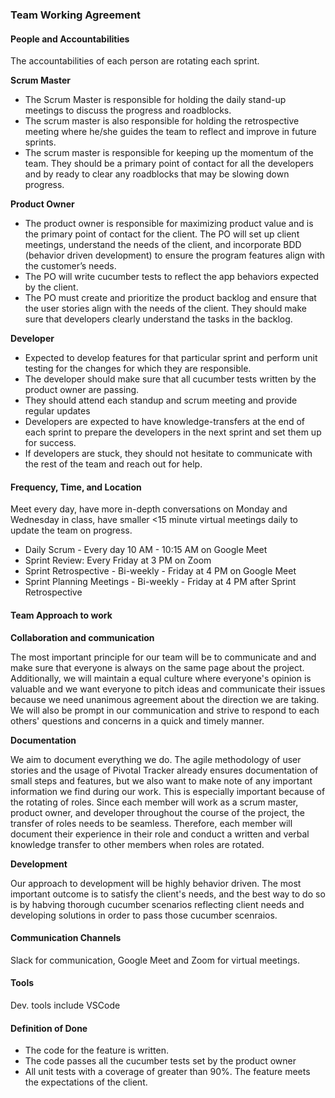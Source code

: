 ### Team Working Agreement

#### People and Accountabilities
The accountabilities of each person are rotating each sprint.

**Scrum Master**
- The Scrum Master is responsible for holding the daily stand-up meetings to discuss the progress and roadblocks.
- The scrum master is also responsible for holding the retrospective meeting where he/she guides the team to reflect and improve in future sprints.
- The scrum master is responsible for keeping up the momentum of the team. They should be a primary point of contact for all the developers and by ready to clear any roadblocks that may be slowing down progress.

**Product Owner**
- The product owner is responsible for maximizing product value and is the primary point of contact for the client. The PO will set up client meetings, understand the needs of the client, and incorporate BDD (behavior driven development) to ensure the program features align with the customer’s needs.
- The PO will write cucumber tests to reflect the app behaviors expected by the client.
- The PO must create and prioritize the product backlog and ensure that the user stories align with the needs of the client. They should make sure that developers clearly understand the tasks in the backlog. 

**Developer**
- Expected to develop features for that particular sprint and perform unit testing for the changes for which they are responsible.
- The developer should make sure that all cucumber tests written by the product owner are passing.
- They should attend each standup and scrum meeting and provide regular updates
- Developers are expected to have knowledge-transfers at the end of each sprint to prepare the developers in the next sprint and set them up for success.
- If developers are stuck, they should not hesitate to communicate with the rest of the team and reach out for help.

#### Frequency, Time, and Location
Meet every day, have more in-depth conversations on Monday and Wednesday in class, have smaller <15 minute virtual meetings daily to update the team on progress.
- Daily Scrum - Every day 10 AM - 10:15 AM on Google Meet
- Sprint Review: Every Friday at 3 PM on Zoom
- Sprint Retrospective - Bi-weekly - Friday at 4 PM on Google Meet
- Sprint Planning Meetings - Bi-weekly - Friday at 4 PM after Sprint Retrospective

#### Team Approach to work

**Collaboration and communication**

The most important principle for our team will be to 
communicate and and make sure that everyone is always on the same page about the project. 
Additionally, we will maintain a equal culture where everyone's opinion is valuable and we 
want everyone to pitch ideas and communicate their issues because we need unanimous agreement 
about the direction we are taking. We will also be prompt in our communication and strive to 
respond to each others' questions and concerns in a quick and timely manner. 

**Documentation**

We aim to document everything we do. The agile methodology of user stories and the usage of 
Pivotal Tracker already ensures documentation of small steps and features, but we also want 
to make note of any important information we find during our work. This is especially important
because of the rotating of roles. Since each member will work as a scrum master, product owner,
and developer throughout the course of the project, the transfer of roles needs to be seamless.
Therefore, each member will document their experience in their role and conduct a written and 
verbal knowledge transfer to other members when roles are rotated.  

**Development**

Our approach to development will be highly behavior driven. The most important outcome is to satisfy
the client's needs, and the best way to do so is by habving thorough cucumber scenarios reflecting 
client needs and developing solutions in order to pass those cucumber scenraios.

#### Communication Channels
Slack for communication, Google Meet and Zoom for virtual meetings.

#### Tools
Dev. tools include VSCode

#### Definition of Done
- The code for the feature is written. 
- The code passes all the cucumber tests set by the product owner
- All unit tests with a coverage of greater than 90%. The feature meets the expectations of the client.

